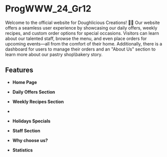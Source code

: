 # ProgWWW_24_Gr12

Welcome to the official website for Doughlicious Creations! 🥐🍰
Our website offers a seamless user experience by showcasing our daily offers, weekly recipes, and custom order options for special occasions. Visitors can learn about our talented staff, browse the menu, and even place orders for upcoming events—all from the comfort of their home.
Additionally, there is a dashboard for users to manage their orders and an "About Us" section to learn more about our pastry shop\bakery story.

## Features

- **Home Page**
  
- **Daily Offers Section**
  
- **Weekly Recipes Section**
- 
- **Holidays Specials**
  
- **Staff Section**
  
- **Why choose us?**
  
- **Statistics**


